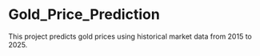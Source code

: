 # Gold_Price_Prediction
This project predicts gold prices using historical market data from 2015 to 2025.
